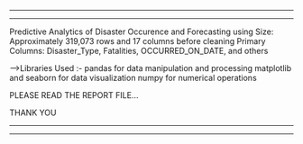 -----------------------------------------------------------------------------------
-----------------------------------------------------------------------------------

Predictive Analytics of Disaster Occurence and Forecasting using
Size: Approximately 319,073 rows and 17 columns before cleaning
Primary Columns: Disaster_Type, Fatalities, OCCURRED_ON_DATE, and others

-->Libraries Used :-
pandas for data manipulation and processing
matplotlib and seaborn for data visualization
numpy for numerical operations

PLEASE READ THE REPORT FILE...

THANK YOU

------------------------------------------------------------------------------------
------------------------------------------------------------------------------------
